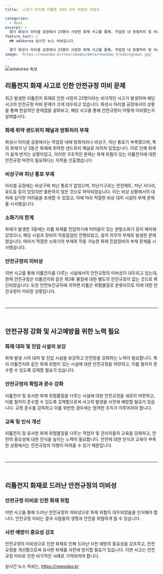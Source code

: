 ```yaml
---
title:  소화기 아리셀 리튬엔 39대 모두 작업장 무쓸모

categories:
  - News
excerpt: >
  경기 화성시 아리셀 공장에서 23명이 사망한 화재 사고를 통해, 작업장 내 방염처리 및 비상구 부재 등 안전 규정 미비가 드러났다. 아리셀 공장은 방염처리가 되지 않은 샌드위치 패널로 지어져 있었고, 화재 대응 소화기 등도 리튬 화재 대응이 어려웠다. 또한, 안전규정 미비로 피난유도선, 비상조명등의 부재도 확인됐으며, 리튬전지 사업장의 안전규정 문제가 지적되고 있다. 3월에도 비상구 부재가 지적됐음에도 해당 사고가 발생한 3동에는 여전히 비상구가 설치되지 않았다. 이러한 안전 규정 미비에 대한 책임과 개선이 시급하다는 지적이 제기되고 있다.
feature_text: >
  ## adskorea 실시간 뉴스 속보입니다.

  경기 화성시 아리셀 공장에서 23명이 사망한 화재 사고를 통해, 작업장 내 방염처리 및 비상구 부재 등 안전 규정 미비가 드러났다. 아리셀 공장은 방염처리가 되지 않은 샌드위치 패널로 지어져 있었고, 화재 대응 소화기 등도 리튬 화재 대응이 어려웠다. 또한, 안전규정 미비로 피난유도선, 비상조명등의 부재도 확인됐으며, 리튬전지 사업장의 안전규정 문제가 지적되고 있다. 3월에도 비상구 부재가 지적됐음에도 해당 사고가 발생한 3동에는 여전히 비상구가 설치되지 않았다. 이러한 안전 규정 미비에 대한 책임과 개선이 시급하다는 지적이 제기되고 있다.
image: 'https://newsdao.kr/res/images/meta/newsdao_breakingnews.jpg'
---
```


<p><img src="https://newsdao.kr/res/images/meta/newsdao_breakingnews.jpg" alt="adskorea 속보" /></p>

<h2 data-ke-size="size26">리튬전지 화재 사고로 인한 안전규정 미비 문제</h2>

<p data-ke-size="size16">최근 발생한 리튬전지 화재로 인한 사망자 23명이라는 비극적인 사고가 발생하며 해당 사고의 안전규정 미비 문제가 크게 대두되고 있습니다. 화성시 아리셀 공장에서의 상황을 통해 현실적인 문제점을 살펴보고, 해당 사고를 통해 안전규정이 어떻게 미비했는지 살펴봅시다.</p>

<h3 data-ke-style="text-align: left;">화재 취약 샌드위치 패널과 방화처리 부재</h3>

<p data-ke-size="size16">화성시 아리셀 공장에서는 작업장 내에 방화처리나 비상구, 피난 통로가 부족했으며, 특히 화재가 난 3동은 화재에 취약한 샌드위치 패널로 지어져 있었습니다. 이로 인해 화재가 쉽게 번지는 상황이었고, 이러한 구조적인 문제는 화재 위험이 있는 리튬전지에 대한 안전규정 마련이 필요하다는 지적을 산출했습니다.</p>

<h3 data-ke-style="text-align: left;">비상구와 피난 통로 부재</h3>

<p data-ke-size="size16">아리셀 공장에는 비상구와 피난 통로가 없었으며, 피난기구로는 안전매트, 피난 사다리, 유도등 등이 있었지만 충분하지 않은 것으로 파악되었습니다. 이는 비상 상황에서의 대피에 심각한 어려움을 초래할 수 있었고, 이에 따라 적절한 비상 대피 시설의 부재 문제를 시사했습니다.</p>

<h3 data-ke-style="text-align: left;">소화기의 한계</h3>

<p data-ke-size="size16">화재가 발생한 3동에는 리튬 화재를 진압하기에 어려움이 있는 분말소화기 등이 배치돼 있었으나, 해당 시설과 장비의 작동점검만 진행되었고, 설치 의무의 부재로 발생한 문제였습니다. 따라서 적절한 소화기의 부재와 작동 가능한 화재 진압장비의 부재 문제를 시사했습니다.</p>

<h3 data-ke-style="text-align: left;">안전규정의 미비성</h3>

<p data-ke-size="size16">이번 사고를 통해 리튬전지를 다루는 시설에서의 안전규정의 미비성이 대두되고 있는데, 현재 안전규정은 리튬전지와 같은 제3류 물질에 대한 별도의 안전규정이 없는 것으로 확인되었습니다. 또한 안전보건규칙에 의하면 리튬은 위험물질로 분류되므로 이에 대한 안전규정이 미비한 상황입니다.</p>

<p data-ke-size="size16">&nbsp;</p>

<hr>

<p data-ke-size="size16">&nbsp;</p>

<h2 data-ke-size="size26">안전규정 강화 및 사고예방을 위한 노력 필요</h2>

<h3 data-ke-style="text-align: left;">화재 대피 및 진압 시설의 보강</h3>

<p data-ke-size="size16">화재 발생 시의 대피 및 진압 시설을 보강하고 안전망을 강화하는 노력이 필요합니다. 특히 리튬전지와 같은 화재 위험이 있는 시설에 대한 안전규정을 마련하고, 이를 철저히 준수할 수 있도록 강제할 필요가 있습니다.</p>

<h3 data-ke-style="text-align: left;">안전규정의 확립과 준수 강화</h3>

<p data-ke-size="size16">리튬전지 및 유사한 화재 위험물질을 다루는 시설에 대한 안전규정을 새로이 마련하고, 이를 철저히 준수할 수 있도록 강제함으로써 사고의 발생을 사전에 예방할 필요가 있습니다. 규정 준수를 감독하고 이를 위반한 경우에는 엄격한 조치가 이루어져야 합니다.</p>

<h3 data-ke-style="text-align: left;">교육 및 인식 개선</h3>

<p data-ke-size="size16">리튬전지 및 유사한 화재 위험물질을 다루는 작업자 및 관리자들의 교육을 강화하고, 안전의 중요성에 대한 인식을 높이는 노력이 필요합니다. 안전에 대한 인식과 교육이 부족한 상황에서는 안전규정의 이행이 어려울 수 있기 때문입니다.</p>

<p data-ke-size="size16">&nbsp;</p>

<hr>

<p data-ke-size="size16">&nbsp;</p>

<h2 data-ke-size="size26">리튬전지 화재로 드러난 안전규정의 미비성</h2>

<h3 data-ke-style="text-align: left;">안전규정 미비로 인한 화재 위험</h3>

<p data-ke-size="size16">이번 사고를 통해 드러난 안전규정의 미비성으로 화재 위험이 대두되었음을 인식해야 합니다. 안전규정 미비는 결국 사람들의 생명과 안전을 위협하게 될 수 있습니다.</p>

<h3 data-ke-style="text-align: left;">사전 예방이 중요성 강조</h3>

<p data-ke-size="size16">안전규정의 미비성으로 인한 화재로 인해 드러난 사전 예방의 중요성을 강조하고, 안전규정을 개선함으로써 유사한 화재를 사전에 방지할 필요가 있습니다. 이번 사고는 안전규정 미비로 인한 비극적인 사례로 기억되어야 합니다.</p>
실시간 뉴스 속보는, <a href="https://newsdao.kr" rel="dofollow">https://newsdao.kr</a>


